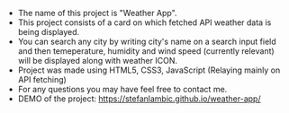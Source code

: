 - The name of this project is "Weather App".
- This project consists of a card on which fetched API weather data is being displayed.
- You can search any city by writing city's name on a search input field and then temeperature, humidity and wind speed (currently relevant) will be displayed along with weather ICON.
- Project was made using HTML5, CSS3, JavaScript (Relaying mainly on API fetching)
- For any questions you may have feel free to contact me.
- DEMO of the project: https://stefanlambic.github.io/weather-app/
